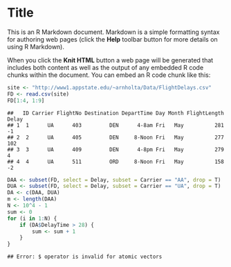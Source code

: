 Title
========================================================

This is an R Markdown document. Markdown is a simple formatting syntax for authoring web pages (click the **Help** toolbar button for more details on using R Markdown).

When you click the **Knit HTML** button a web page will be generated that includes both content as well as the output of any embedded R code chunks within the document. You can embed an R code chunk like this:


```r
site <- "http://www1.appstate.edu/~arnholta/Data/FlightDelays.csv"
FD <- read.csv(site)
FD[1:4, 1:9]
```

```
##   ID Carrier FlightNo Destination DepartTime Day Month FlightLength Delay
## 1  1      UA      403         DEN      4-8am Fri   May          281    -1
## 2  2      UA      405         DEN     8-Noon Fri   May          277   102
## 3  3      UA      409         DEN      4-8pm Fri   May          279     4
## 4  4      UA      511         ORD     8-Noon Fri   May          158    -2
```

```r
DAA <- subset(FD, select = Delay, subset = Carrier == "AA", drop = T)
DUA <- subset(FD, select = Delay, subset = Carrier == "UA", drop = T)
DA <- c(DAA, DUA)
m <- length(DAA)
N <- 10^4 - 1
sum <- 0
for (i in 1:N) {
    if (DA$DelayTime > 28) {
        sum <- sum + 1
    }
}
```

```
## Error: $ operator is invalid for atomic vectors
```


